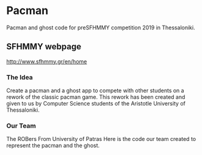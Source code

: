 # Pacman
Pacman and ghost code for preSFHMMY competition 2019 in Thessaloniki.

## SFHMMY webpage
http://www.sfhmmy.gr/en/home

### The Idea
Create a pacman and a ghost app to compete with other students on a rework of the classic pacman game. This rework has been created and given to us by Computer Science students of the Aristotle University of Thessaloniki.

### Our Team
The ROBers
From University of Patras
Here is the code our team created to represent the pacman and the ghost.
